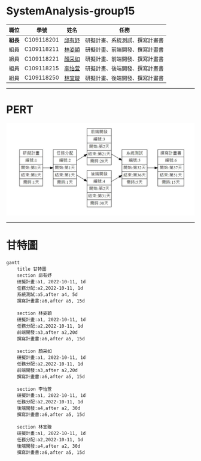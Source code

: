# SystemAnalysis-group15

| 職位 | 學號 | 姓名 | 任務 |
| :---: | :---: | :---: | :---: |
| **組長** | C109118201 | [邱有妤](https://github.com/Wendy30418/2022-3b/blob/main/README.md) | 研擬計畫、系統測試、撰寫計畫書 |
| 組員 | C109118211 | [林姿穎](https://github.com/abcdefuuuu/2022-3b/blob/main/README.md) | 研擬計畫、前端開發、撰寫計畫書 |
| 組員 | C109118221 | [顏采如](https://github.com/0808jessie/2022-3b/blob/main/README.md) | 研擬計畫、前端開發、撰寫計畫書 |
| 組員 | C109118215 | [李怡萱](https://github.com/bovcu13/2022-3b) | 研擬計畫、後端開發、撰寫計畫書 |
| 組員 | C109118250 | [林宜璇](https://github.com/Hsxxnil/2022-3b/blob/main/README.md) | 研擬計畫、後端開發、撰寫計畫書 |

***
# PERT
![PERT/CPM](PERT.jpg "PERT")
***
# 甘特圖
```mermaid
gantt
    title 甘特圖
    section 邱有妤
    研擬計畫:a1, 2022-10-11, 1d
    任務分配:a2,2022-10-11, 1d
    系統測試:a5,after a4, 5d
    撰寫計畫書:a6,after a5, 15d
    
    section 林姿穎
    研擬計畫:a1, 2022-10-11, 1d
    任務分配:a2,2022-10-11, 1d
    前端開發:a3,after a2,20d
    撰寫計畫書:a6,after a5, 15d
    
    section 顏采如
    研擬計畫:a1, 2022-10-11, 1d
    任務分配:a2,2022-10-11, 1d
    前端開發:a3,after a2,20d
    撰寫計畫書:a6,after a5, 15d
    
    section 李怡萱
    研擬計畫:a1, 2022-10-11, 1d
    任務分配:a2,2022-10-11, 1d
    後端開發:a4,after a2, 30d
    撰寫計畫書:a6,after a5, 15d
    
    section 林宜璇
    研擬計畫:a1, 2022-10-11, 1d
    任務分配:a2,2022-10-11, 1d
    後端開發:a4,after a2, 30d
    撰寫計畫書:a6,after a5, 15d
```
